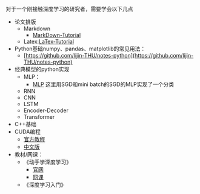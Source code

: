 对于一个刚接触深度学习的研究者，需要学会以下几点

- 论文排版
  - Markdown
    - [MarkDown-Tutorial](./MarkDown-Tutorial) 
  - Latex:[LaTex-Tutorial](./LaTex-Tutorial)
- Python基础numpy、pandas、matplotlib的常见用法：
  - [https://github.com/lijin-THU/notes-python](https://github.com/lijin-THU/notes-python)
- 经典模型的python实现
  - MLP：
    - [MLP](./MLP) 这里用SGD和mini batch的SGD的MLP实现了一个分类
  - RNN
  - CNN
  - LSTM
  - Encoder-Decoder
  - Transformer
- C++基础
- CUDA编程
  - [官方教程](https://docs.nvidia.com/cuda/cuda-c-programming-guide/)
  - [中文版](https://github.com/HeKun-NVIDIA/CUDA-Programming-Guide-in-Chinese)
- 教材/网课：
  - 《动手学深度学习》
    - [官网](https://zh.d2l.ai/)
    - [网课](https://space.bilibili.com/1567748478/lists/358497?type=series)
  - 《深度学习入门》

